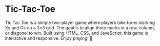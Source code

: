 # Tic-Tac-Toe
Tic Tac Toe is a simple two-player game where players take turns marking Xs and Os on a 3×3 grid. The goal is to align three marks in a row, column, or diagonal to win. Built using HTML, CSS, and JavaScript, this game is interactive and responsive. Enjoy playing! 🚀  
